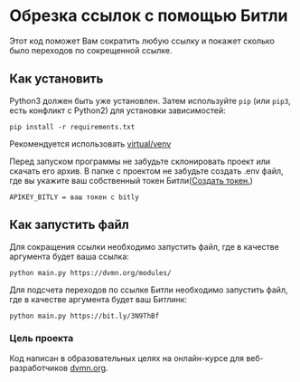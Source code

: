 # Обрезка ссылок с помощью Битли

Этот код поможет Вам сократить любую ссылку и покажет сколько было переходов по сокрещенной ссылке.

## Как установить

Python3 должен быть уже установлен. 
Затем используйте `pip` (или `pip3`, есть конфликт с Python2) для установки зависимостей:
```
pip install -r requirements.txt
```
Рекомендуется использовать [virtual/venv](https://docs.python.org/3/library/venv.html)

Перед запуском программы не забудьте склонировать проект или скачать его архив.
В папке с проектом не забудьте создать .env файл, где вы укажите ваш собственный токен Битли([Создать токен.](https://app.bitly.com/settings/api/))

```
APIKEY_BITLY = ваш токен с bitly
```

## Как запустить файл

Для сокращения ссылки необходимо запустить файл, где в качестве аргумента будет ваша ссылка:
```
python main.py https://dvmn.org/modules/
```

Для подсчета переходов по ссылке Битли необходимо запустить файл, где в качестве аргумента будет ваш Битлинк:
```
python main.py https://bit.ly/3N9ThBf
```

### Цель проекта

Код написан в образовательных целях на онлайн-курсе для веб-разработчиков [dvmn.org](https://dvmn.org/).
